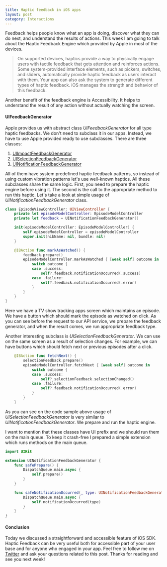 ```yaml
---
title: Haptic feedback in iOS apps
layout: post
category: Interactions
---
```


Feedback helps people know what an app is doing, discover what they can do next, and understand the results of actions. This week I am going to talk about the Haptic Feedback Engine which provided by Apple in most of the devices.

>On supported devices, haptics provide a way to physically engage users with tactile feedback that gets attention and reinforces actions. Some system-provided interface elements, such as pickers, switches, and sliders, automatically provide haptic feedback as users interact with them. Your app can also ask the system to generate different types of haptic feedback. iOS manages the strength and behavior of this feedback.

Another benefit of the feedback engine is Accessibility. It helps to understand the result of any action without actually watching the screen.

#### UIFeedbackGenerator
Apple provides us with abstract class *UIFeedbackGenerator* for all type haptic feedbacks. We don't need to subclass it in our apps. Instead, we have to use Apple provided ready to use subclasses. There are three classes:
1. [UIImpactFeedbackGenerator](https://developer.apple.com/documentation/uikit/uiimpactfeedbackgenerator)
2. [UISelectionFeedbackGenerator](https://developer.apple.com/documentation/uikit/uiselectionfeedbackgenerator)
3. [UINotificationFeedbackGenerator](https://developer.apple.com/documentation/uikit/uinotificationfeedbackgenerator)

All of them have system predefined haptic feedback patterns, so instead of using custom vibration patterns let's use well-known haptics. All these subclasses share the same logic. First, you need to prepare the haptic engine before using it. The second is the call to the appropriate method to run this haptic. Let's take a look at simple usage of *UINotificationFeedbackGenerator* class.

```swift
class EpisodeViewController: UIViewController {
    private let episodeModelController: EpisodeModelController
    private let feedback = UINotificationFeedbackGenerator()

    init(episodeModelController: EpisodeModelController) {
        self.episodeModelController = episodeModelController
        super.init(nibName: nil, bundle: nil)
    }

    @IBAction func markAsWatched() {
        feedback.prepare()
        episodeModelController.markAsWatched { [weak self] outcome in
            switch outcome {
            case .success:
                self?.feedback.notificationOccurred(.success)
            case .failure:
                self?.feedback.notificationOccurred(.error)
            }
        }
    }
}
```

Here we have a TV show tracking apps screen which maintains an episode. We have a button which should mark the episode as watched on click. As you can see before the request to our API service, we prepare the feedback generator, and when the result comes, we run appropriate feedback type.

Another interesting subclass is *UISelectionFeedbackGenerator*. We can use on the same screen as a result of selection changes. For example, we can have buttons which should fetch next or previous episodes after a click.

```swift
    @IBAction func fetchNext() {
        selectionFeedback.prepare()
        episodeModelController.fetchNext { [weak self] outcome in
            switch outcome {
            case .success:
                self?.selectionFeedback.selectionChanged()
            case .failure:
                self?.feedback.notificationOccurred(.error)
            }
        }
    }
```

As you can see on the code sample above usage of *UISelectionFeedbackGenerator* is very similar to *UINotificationFeedbackGenerator*. We prepare and run the haptic engine.

I want to mention that these classes have UI prefix and we should run them on the main queue. To keep it crash-free I prepared a simple extension which runs methods on the main queue.

```swift
import UIKit

extension UINotificationFeedbackGenerator {
    func safePrepare() {
        DispatchQueue.main.async {
            self.prepare()
        }
    }

    func safeNotificationOccurred(_ type: UINotificationFeedbackGenerator.FeedbackType) {
        DispatchQueue.main.async {
            self.notificationOccurred(type)
        }
    }
}

```

#### Conclusion

Today we discussed a straightforward and accessible feature of iOS SDK. Haptic Feedback can be very useful both for accessible part of your user base and for anyone who engaged in your app. Feel free to follow me on [Twitter](https://twitter.com/mecid) and ask your questions related to this post. Thanks for reading and see you next week!
